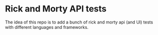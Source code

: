 # Rick and Morty API tests

The idea of this repo is to add a bunch of rick and morty api (and UI) tests with different languages and frameworks.

